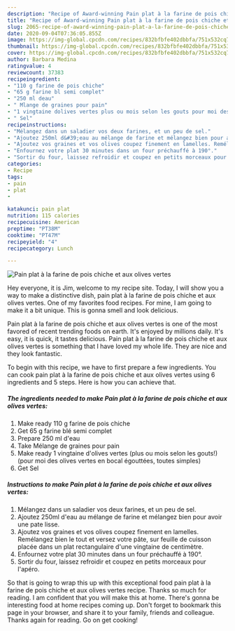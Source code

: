 ```yaml
---
description: "Recipe of Award-winning Pain plat à la farine de pois chiche et aux olives vertes"
title: "Recipe of Award-winning Pain plat à la farine de pois chiche et aux olives vertes"
slug: 2065-recipe-of-award-winning-pain-plat-a-la-farine-de-pois-chiche-et-aux-olives-vertes
date: 2020-09-04T07:36:05.855Z
image: https://img-global.cpcdn.com/recipes/832bfbfe402dbbfa/751x532cq70/pain-plat-a-la-farine-de-pois-chiche-et-aux-olives-vertes-photo-principale-de-la-recette.jpg
thumbnail: https://img-global.cpcdn.com/recipes/832bfbfe402dbbfa/751x532cq70/pain-plat-a-la-farine-de-pois-chiche-et-aux-olives-vertes-photo-principale-de-la-recette.jpg
cover: https://img-global.cpcdn.com/recipes/832bfbfe402dbbfa/751x532cq70/pain-plat-a-la-farine-de-pois-chiche-et-aux-olives-vertes-photo-principale-de-la-recette.jpg
author: Barbara Medina
ratingvalue: 4
reviewcount: 37383
recipeingredient:
- "110 g farine de pois chiche"
- "65 g farine bl semi complet"
- "250 ml deau"
- " Mlange de graines pour pain"
- "1 vingtaine dolives vertes plus ou mois selon les gouts pour moi des olives vertes en bocal gouttes toutes simples"
- " Sel"
recipeinstructions:
- "Mélangez dans un saladier vos deux farines, et un peu de sel."
- "Ajoutez 250ml d&#39;eau au mélange de farine et mélangez bien pour avoir une pate lisse."
- "Ajoutez vos graines et vos olives coupez finement en lamelles. Remélangez bien le tout et versez votre pâte, sur feuille de cuisson placée dans un plat rectangulaire d&#39;une vingtaine de centimètre."
- "Enfournez votre plat 30 minutes dans un four préchauffé à 190°."
- "Sortir du four, laissez refroidir et coupez en petits morceaux pour l&#39;apéro."
categories:
- Recipe
tags:
- pain
- plat
- 

katakunci: pain plat  
nutrition: 115 calories
recipecuisine: American
preptime: "PT38M"
cooktime: "PT47M"
recipeyield: "4"
recipecategory: Lunch

---
```



![Pain plat à la farine de pois chiche et aux olives vertes](https://img-global.cpcdn.com/recipes/832bfbfe402dbbfa/751x532cq70/pain-plat-a-la-farine-de-pois-chiche-et-aux-olives-vertes-photo-principale-de-la-recette.jpg)

Hey everyone, it is Jim, welcome to my recipe site. Today, I will show you a way to make a distinctive dish, pain plat à la farine de pois chiche et aux olives vertes. One of my favorites food recipes. For mine, I am going to make it a bit unique. This is gonna smell and look delicious.



Pain plat à la farine de pois chiche et aux olives vertes is one of the most favored of recent trending foods on earth. It's enjoyed by millions daily. It's easy, it is quick, it tastes delicious. Pain plat à la farine de pois chiche et aux olives vertes is something that I have loved my whole life. They are nice and they look fantastic.


To begin with this recipe, we have to first prepare a few ingredients. You can cook pain plat à la farine de pois chiche et aux olives vertes using 6 ingredients and 5 steps. Here is how you can achieve that.

<!--inarticleads1-->

##### The ingredients needed to make Pain plat à la farine de pois chiche et aux olives vertes:

1. Make ready 110 g farine de pois chiche
1. Get 65 g farine blé semi complet
1. Prepare 250 ml d&#39;eau
1. Take  Mélange de graines pour pain
1. Make ready 1 vingtaine d&#39;olives vertes (plus ou mois selon les gouts!) (pour moi des olives vertes en bocal égouttées, toutes simples)
1. Get  Sel




<!--inarticleads2-->

##### Instructions to make Pain plat à la farine de pois chiche et aux olives vertes:

1. Mélangez dans un saladier vos deux farines, et un peu de sel.
1. Ajoutez 250ml d&#39;eau au mélange de farine et mélangez bien pour avoir une pate lisse.
1. Ajoutez vos graines et vos olives coupez finement en lamelles. Remélangez bien le tout et versez votre pâte, sur feuille de cuisson placée dans un plat rectangulaire d&#39;une vingtaine de centimètre.
1. Enfournez votre plat 30 minutes dans un four préchauffé à 190°.
1. Sortir du four, laissez refroidir et coupez en petits morceaux pour l&#39;apéro.




So that is going to wrap this up with this exceptional food pain plat à la farine de pois chiche et aux olives vertes recipe. Thanks so much for reading. I am confident that you will make this at home. There's gonna be interesting food at home recipes coming up. Don't forget to bookmark this page in your browser, and share it to your family, friends and colleague. Thanks again for reading. Go on get cooking!
